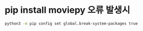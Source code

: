 # pip install moviepy 오류 발생시

```bash
python3 -m pip config set global.break-system-packages true
```

